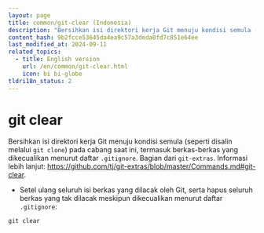 ```yaml
---
layout: page
title: common/git-clear (Indonesia)
description: "Bersihkan isi direktori kerja Git menuju kondisi semula (seperti disalin melalui `git clone`) pada cabang saat ini, termasuk berkas-berkas yang dikecualikan menurut daftar `.gitignore`."
content_hash: 9b2fcce53645da4ea9c57a3deda0fd7c851e64ee
last_modified_at: 2024-09-11
related_topics:
  - title: English version
    url: /en/common/git-clear.html
    icon: bi bi-globe
tldri18n_status: 2
---
```

# git clear

Bersihkan isi direktori kerja Git menuju kondisi semula (seperti disalin melalui `git clone`) pada cabang saat ini, termasuk berkas-berkas yang dikecualikan menurut daftar `.gitignore`.
Bagian dari `git-extras`.
Informasi lebih lanjut: <https://github.com/tj/git-extras/blob/master/Commands.md#git-clear>.

- Setel ulang seluruh isi berkas yang dilacak oleh Git, serta hapus seluruh berkas yang tak dilacak meskipun dikecualikan menurut daftar `.gitignore`:

`git clear`
